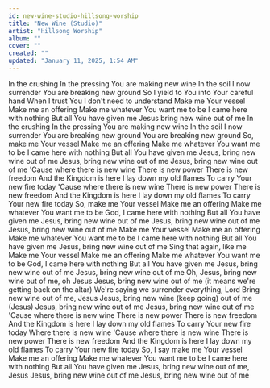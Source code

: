 ```yaml
---
id: new-wine-studio-hillsong-worship
title: "New Wine (Studio)"
artist: "Hillsong Worship"
album: ""
cover: ""
created: ""
updated: "January 11, 2025, 1:54 AM"
---
```


In the crushing
In the pressing
You are making new wine
In the soil
I now surrender
You are breaking new ground
So I yield to You into Your careful hand
When I trust You I don't need to understand
Make me Your vessel
Make me an offering
Make me whatever You want me to be
I came here with nothing
But all You have given me
Jesus bring new wine out of me
In the crushing
In the pressing
You are making new wine
In the soil
I now surrender
You are breaking new ground
You are breaking new ground
So, make me Your vessel
Make me an offering
Make me whatever
You want me to be
I came here with nothing
But all You have given me
Jesus, bring new wine out of me
Jesus, bring new wine out of me
Jesus, bring new wine out of me
'Cause where there is new wine
There is new power
There is new freedom
And the Kingdom is here
I lay down my old flames
To carry Your new fire today
'Cause where there is new wine
There is new power
There is new freedom
And the Kingdom is here
I lay down my old flames
To carry Your new fire today
So, make me Your vessel
Make me an offering
Make me whatever You want me to be
God, I came here with nothing
But all You have given me
Jesus, bring new wine out of me
Jesus, bring new wine out of me
Jesus, bring new wine out of me
Make me Your vessel
Make me an offering
Make me whatever You want me to be
I came here with nothing
But all You have given me
Jesus, bring new wine out of me
Sing that again, like me
Make me Your vessel
Make me an offering
Make me whatever You want me to be
God, I came here with nothing
But all You have given me
Jesus, bring new wine out of me
Jesus, bring new wine out of me
Oh, Jesus, bring new wine out of me, oh Jesus
Jesus, bring new wine out of me (it means we're getting back on the altar)
We're saying we surrender everything, Lord
Bring new wine out of me, Jesus
Jesus, bring new wine (keep going) out of me (Jesus)
Jesus, bring new wine out of me
Jesus, bring new wine out of me
'Cause where there is new wine
There is new power
There is new freedom
And the Kingdom is here
I lay down my old flames
To carry Your new fire today
Where there is new wine
'Cause where there is new wine
There is new power
There is new freedom
And the Kingdom is here
I lay down my old flames
To carry Your new fire today
So, I say make me Your vessel
Make me an offering
Make me whatever You want me to be
I came here with nothing
But all You have given me
Jesus, bring new wine out of me, Jesus
Jesus, bring new wine out of me
Jesus, bring new wine out of me